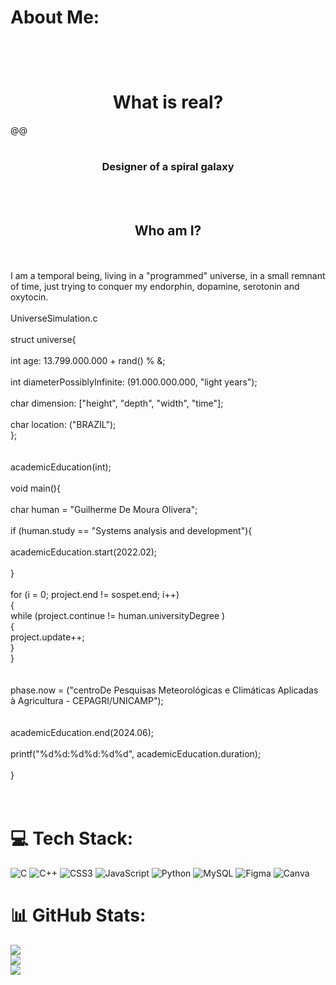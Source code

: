 #  About Me:
### <br><br><h1 align="center" > What is real? </h1>@@<br><br><h3 align="center"> Designer of a spiral galaxy </h3><br><br><h2 align="center"> Who am I? </h3><br><br>I am a temporal being, living in a "programmed" universe, in a small remnant of time, just trying to conquer my endorphin, dopamine, serotonin and oxytocin.<br><br>UniverseSimulation.c<br><br>struct universe{<br>    <br>    int age: 13.799.000.000 + rand() % &;<br>   <br>    int diameterPossiblyInfinite: (91.000.000.000, "light years");<br><br>    char dimension: ["height", "depth", "width", "time"];<br><br>    char location: ("BRAZIL");<br>    };<br><br><br>academicEducation(int);<br><br>void main(){<br><br>char human = "Guilherme De Moura Olivera";<br><br>if (human.study ==  "Systems analysis and development"){<br><br>academicEducation.start(2022.02);<br><br>}<br><br>for (i = 0; project.end != sospet.end; i++)<br>{<br>    while (project.continue != human.universityDegree )<br>    {<br>        project.update++;<br>    }<br>}<br><br><br>phase.now = ("centroDe Pesquisas Meteorológicas e Climáticas Aplicadas à Agricultura - CEPAGRI/UNICAMP");<br><br><br>academicEducation.end(2024.06);<br><br>printf("%d%d:%d%d:%d%d", academicEducation.duration);<br><br>}<br><br><img src="https://www.icegif.com/wp-content/uploads/2022/11/icegif-782.gif" alt=""><br><br> 


# 💻 Tech Stack:
![C](https://img.shields.io/badge/c-%2300599C.svg?style=for-the-badge&logo=c&logoColor=white) ![C++](https://img.shields.io/badge/c++-%2300599C.svg?style=for-the-badge&logo=c%2B%2B&logoColor=white) ![CSS3](https://img.shields.io/badge/css3-%231572B6.svg?style=for-the-badge&logo=css3&logoColor=white) ![JavaScript](https://img.shields.io/badge/javascript-%23323330.svg?style=for-the-badge&logo=javascript&logoColor=%23F7DF1E) ![Python](https://img.shields.io/badge/python-3670A0?style=for-the-badge&logo=python&logoColor=ffdd54) ![MySQL](https://img.shields.io/badge/mysql-%2300f.svg?style=for-the-badge&logo=mysql&logoColor=white) 	![Figma](https://img.shields.io/badge/figma-%23F24E1E.svg?style=for-the-badge&logo=figma&logoColor=white) ![Canva](https://img.shields.io/badge/Canva-%2300C4CC.svg?style=for-the-badge&logo=Canva&logoColor=white)
# 📊 GitHub Stats:
![](https://github-readme-stats.vercel.app/api?username=gui-moura-oliveira&theme=dark&hide_border=true&include_all_commits=false&count_private=false)<br/>
![](https://github-readme-streak-stats.herokuapp.com/?user=gui-moura-oliveira&theme=dark&hide_border=true)<br/>
![](https://github-readme-stats.vercel.app/api/top-langs/?username=gui-moura-oliveira&theme=dark&hide_border=true&include_all_commits=false&count_private=false&layout=compact)

<!-- Proudly created with GPRM ( https://gprm.itsvg.in ) -->
